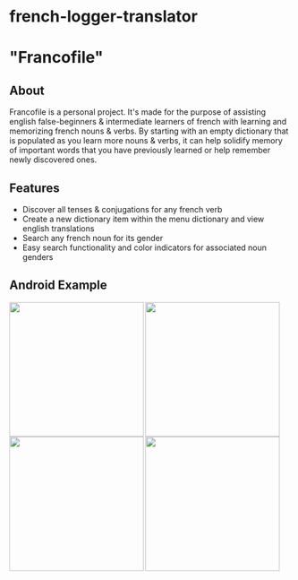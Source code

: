 # french-logger-translator
# "Francofile"

## About
Francofile is a personal project. It's made for the purpose of assisting english false-beginners & intermediate learners of french with learning and memorizing french nouns & verbs. By starting with an empty dictionary that is populated as you learn more nouns & verbs, it can help solidify memory of important words that you have previously learned or help remember newly discovered ones. 

## Features
- Discover all tenses & conjugations for any french verb
- Create a new dictionary item within the menu dictionary and view english translations
- Search any french noun for its gender 
- Easy search functionality and color indicators for associated noun genders

## Android Example
<img align="left" src="https://user-images.githubusercontent.com/60028961/209415327-bc431f32-350f-4b25-9420-71ed5cf81769.jpg" width="240">
<img align="center" src="https://user-images.githubusercontent.com/60028961/209415359-282a1e25-8dc3-497d-a4db-88ab5f8c87f6.jpg" width="240">

<img align="left" src="https://user-images.githubusercontent.com/60028961/209415386-b7f37f02-70f7-417e-9538-57b3769b1695.jpg" width="240">
<img align="center" src="https://user-images.githubusercontent.com/60028961/209415391-3f0ab569-9ca3-41fb-a5ed-a82bbf758da0.jpg" width="240">

